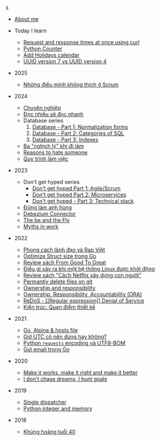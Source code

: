 s

- [About me](./README.md)

- Today I learn
  - [Request and response times at once using curl](./TIL/20240527_request-and-response-times-at-once-using-curl.md)
  - [Python Counter](./TIL/20240612_python-counter.md)
  - [Add Holidays calendar](./TIL/20240614_add-holidays-calendar.md)
  - [UUID version 7 vs UUID version 4](./TIL/20240706_uuid7_vs_uuid4.md)

- 2025
  - [Những điều mình không thích ở Scrum](./2025/20250511_vi-sao-minh-chon-shape-up.md)

- 2024
  - [Chuyên nghiệp](./2024/20240125_professional-working.md)
  - [Đọc nhiều sẽ đọc nhanh](./2024/20240304_more-you-read-faster-you-read.md)
  - Database series
     1. [Database - Part 1: Normalization forms](./2024/20240226_database-part-1-normalization-forms.md)
     2. [Database - Part 2: Categories of SQL](./2024/20240226_database-part-2-categories-of-SQL.md)
     3. [Database - Part 3: Indexes](./2024/20240226_database-part-3-indexes.md)
  - [Ba "nghịch lý" khi đi làm](./2024/20240731_ba-ngich-ly-khi-di-lam.md)
  - [Reasons to hate someone](./2024/20241030_reasons-to-hate-someone.md)
  - [Quy trình làm việc](./2024/20241123_quy-trinh-lam-viec.md)

- 2023
  - Don't get hyped series
    - [Don't get hyped Part 1: Agile/Scrum](./2023/20230224_dont-get-hyped-part-1-agile-scrum.md)
    - [Don't get hyped Part 2: Microservices](./2023/20230225_dont-get-hyped-part-2-microservices.md)
    - [Don't get hyped - Part 3: Technical stack](./2023/20230226_dont-get-hyped-part-3-technical-stack.md)
  - [Đừng làm anh hùng](./2023/20230331_dung-lam-anh-hung.md)
  - [Debezium Connector](./2023/20230801_debezium-connector.md)
  - [The be and the Fly](./2023/20231117_the-bee-and-the-fly.md)
  - [Myths in work](./2023/20231215_myths-in-work.md)

- 2022
  - [Phong cách lãnh đạo và Rap Việt](./2022/20220126_phong_cach_lanh_dao_va_rap_viet.md)
  - [Optimize Struct size trong Go](./2022/20220414_optimize_struct_size_in_go.md)
  - [Review sách From Good To Great](./2022/20220416_review_from_good_to_great.md)
  - [Điều gì xảy ra khi một hệ thống Linux được khởi động](./2022/20220426_dieu_gi_xay_ra_khi_linux_boots.md)
  - [Review sách "Cách Netflix xây dựng con người"](./2022/20220501_review_sach_cach_netflix_xay_dung_con_nguoi.md)
  - [Permantly delete files on git](./2022/20220608_permantly-delete-files-on-git.md)
  - [Ownership and responsibility](./2022/20220609_ownership_and_responsibility.md)
  - [Ownership, Responsibility, Accountability (ORA)](./2022/20220610_Ownership_Responsibility_Accountability.md)
  - [ReDoS - [[Regular expression]] Denial of Service](./2022/20220619_redos.md)
  - [Kiến trúc: Quan điểm thiết kế](./2022/20221001_architecture_quan_diem_thiet_ke.md)

- 2021
  - [Go, Alpine & hosts file](./2021/20210331_go_alpine_and_hosts_file.md)
  - [Giờ UTC có nên dùng hay không?](./2021/20210523_Gio_UTC_nen_hay_khong.md)
  - [Python `requests` encoding và UTF8-BOM](./2021/20210720_python_request_encoding_and_BOM.md)
  - [Gưi email trong Go](./2021/20211003_send_email_in_go.md)

- 2020
  - [Make it works, make it right and make it better](./2020/20200418_make_it.md)
  - [I don't chase dreams, I hunt goals](./2020/20200426_i_dont_chase_dreams.md)

- 2019
  - [Single dispatcher](./2019/20190608_single_dispatcher.md)
  - [Python integer and memory](./2019/20190609_python_integer_and_memory.md)

- 2018
  - [Khủng hoảng tuổi 40](./2018/20180714_khung_hoang_tuoi_40.md)
